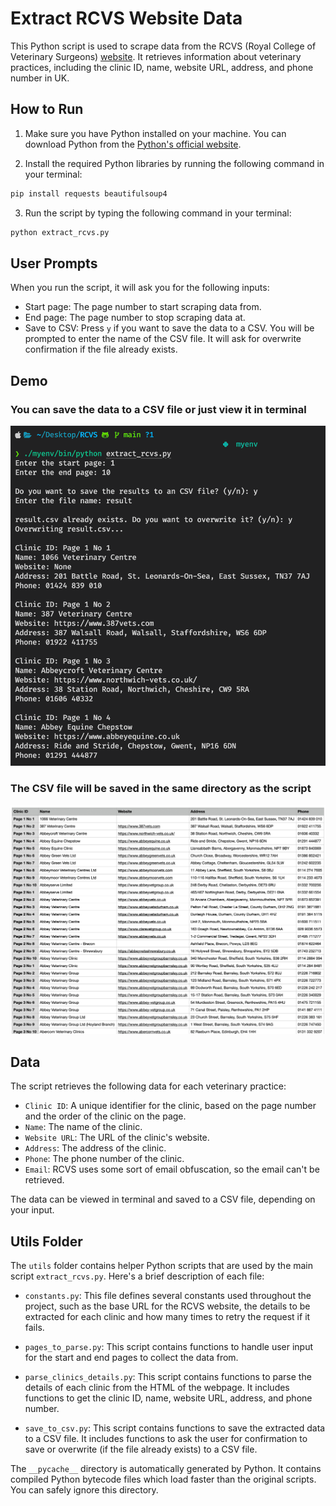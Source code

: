 # Extract RCVS Website Data

This Python script is used to scrape data from the RCVS (Royal College of Veterinary Surgeons) <a href="https://findavet.rcvs.org.uk/find-a-vet-practice/?filter-choice=name&filter-keyword=&filter-searchtype=practice&filter-pss=true&p=1" target="_blank">website</a>. It retrieves information about veterinary practices, including the clinic ID, name, website URL, address, and phone number in UK.

## How to Run

1. Make sure you have Python installed on your machine. You can download Python from the <a href="https://www.python.org/downloads/" target="_blank">Python's official website</a>.

2. Install the required Python libraries by running the following command in your terminal:

```bash
pip install requests beautifulsoup4
```

3. Run the script by typing the following command in your terminal:

```bash
python extract_rcvs.py
```

## User Prompts

When you run the script, it will ask you for the following inputs:

- Start page: The page number to start scraping data from.
- End page: The page number to stop scraping data at.
- Save to CSV: Press `y` if you want to save the data to a CSV. You will be prompted to enter the name of the CSV file. It will ask for overwrite confirmation if the file already exists.

## Demo

### You can save the data to a CSV file or just view it in terminal

![Terminal](demo_images/terminal.png)

### The CSV file will be saved in the same directory as the script

![CSV File](demo_images/csv_demo.png)

## Data

The script retrieves the following data for each veterinary practice:

- `Clinic ID`: A unique identifier for the clinic, based on the page number and the order of the clinic on the page.
- `Name`: The name of the clinic.
- `Website URL`: The URL of the clinic's website.
- `Address`: The address of the clinic.
- `Phone`: The phone number of the clinic.
- `Email`: RCVS uses some sort of email obfuscation, so the email can't be retrieved.

The data can be viewed in terminal and saved to a CSV file, depending on your input.

## Utils Folder

The `utils` folder contains helper Python scripts that are used by the main script `extract_rcvs.py`. Here's a brief description of each file:

- `constants.py`: This file defines several constants used throughout the project, such as the base URL for the RCVS website, the details to be extracted for each clinic and how many times to retry the request if it fails.

- `pages_to_parse.py`: This script contains functions to handle user input for the start and end pages to collect the data from.

- `parse_clinics_details.py`: This script contains functions to parse the details of each clinic from the HTML of the webpage. It includes functions to get the clinic ID, name, website URL, address, and phone number.

- `save_to_csv.py`: This script contains functions to save the extracted data to a CSV file. It includes functions to ask the user for confirmation to save or overwrite (if the file already exists) to a CSV file.

The `__pycache__` directory is automatically generated by Python. It contains compiled Python bytecode files which load faster than the original scripts. You can safely ignore this directory.
